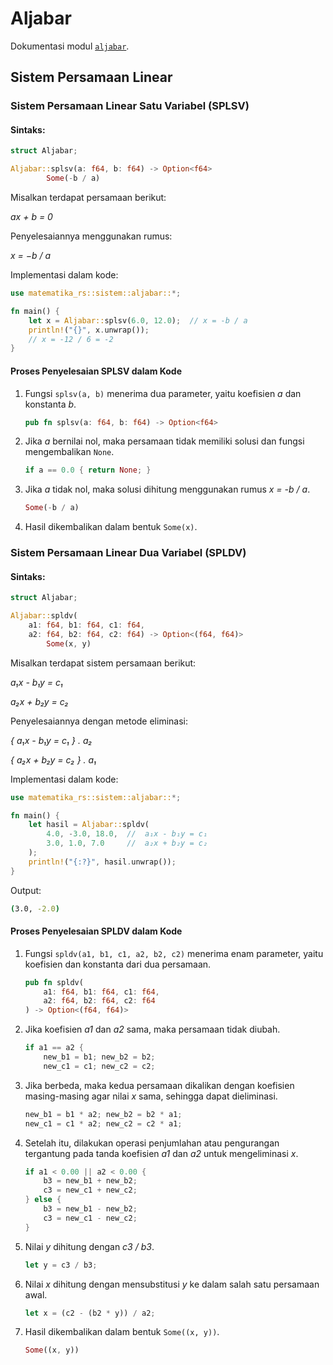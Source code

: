 # Aljabar
Dokumentasi modul [`aljabar`](https://github.com/lordpaijo/matematika.rs/blob/master/src/sistem/aljabar.rs).

## Sistem Persamaan Linear
### Sistem Persamaan Linear Satu Variabel (SPLSV)
#### Sintaks:

```rust
struct Aljabar;

Aljabar::splsv(a: f64, b: f64) -> Option<f64>
        Some(-b / a)
```

Misalkan terdapat persamaan berikut:

*ax + b = 0*

Penyelesaiannya menggunakan rumus:

*x = −b / a​*

Implementasi dalam kode:

```rust
use matematika_rs::sistem::aljabar::*;

fn main() {
    let x = Aljabar::splsv(6.0, 12.0);  // x = -b / a
    println!("{}", x.unwrap());
    // x = -12 / 6 = -2
}
```

#### Proses Penyelesaian SPLSV dalam Kode
1. Fungsi `splsv(a, b)` menerima dua parameter, yaitu koefisien *a* dan konstanta *b*.

   ```rust
   pub fn splsv(a: f64, b: f64) -> Option<f64> 
   ```
   
3. Jika *a* bernilai nol, maka persamaan tidak memiliki solusi dan fungsi mengembalikan `None`.

   ```rust
   if a == 0.0 { return None; }
   ```
   
4. Jika *a* tidak nol, maka solusi dihitung menggunakan rumus *x = -b / a*.

   ```rust
   Some(-b / a)
   ```
   
5. Hasil dikembalikan dalam bentuk `Some(x)`.

### Sistem Persamaan Linear Dua Variabel (SPLDV)
#### Sintaks:
```rust
struct Aljabar;

Aljabar::spldv(
    a1: f64, b1: f64, c1: f64,
    a2: f64, b2: f64, c2: f64) -> Option<(f64, f64)>
        Some(x, y)
```
Misalkan terdapat sistem persamaan berikut:

*a₁x - b₁y = c₁*​

*a₂x + b₂y = c₂*

Penyelesaiannya dengan metode eliminasi:

*{ a₁x - b₁y = c₁ } . a₂*

*{ a₂x + b₂y = c₂ } . a₁*

Implementasi dalam kode:

```rust
use matematika_rs::sistem::aljabar::*;

fn main() {
    let hasil = Aljabar::spldv(
        4.0, -3.0, 18.0,  //  a₁x - b₁y = c₁
        3.0, 1.0, 7.0     //  a₂x + b₂y = c₂
    );
    println!("{:?}", hasil.unwrap());
}
```

Output:

```sh
(3.0, -2.0)
```

#### Proses Penyelesaian SPLDV dalam Kode
1. Fungsi `spldv(a1, b1, c1, a2, b2, c2)` menerima enam parameter, yaitu koefisien dan konstanta dari dua persamaan.

   ```rust
   pub fn spldv(
       a1: f64, b1: f64, c1: f64,
       a2: f64, b2: f64, c2: f64
   ) -> Option<(f64, f64)> 
   ```
   
3. Jika koefisien *a1* dan *a2* sama, maka persamaan tidak diubah.

   ```rust
   if a1 == a2 {
       new_b1 = b1; new_b2 = b2;
       new_c1 = c1; new_c2 = c2;
   ```
   
4. Jika berbeda, maka kedua persamaan dikalikan dengan koefisien masing-masing agar nilai *x* sama, sehingga dapat dieliminasi.

   ```rust
   new_b1 = b1 * a2; new_b2 = b2 * a1;
   new_c1 = c1 * a2; new_c2 = c2 * a1;
   ```
   
5. Setelah itu, dilakukan operasi penjumlahan atau pengurangan tergantung pada tanda koefisien *a1* dan *a2* untuk mengeliminasi *x*.

   ```rust
   if a1 < 0.00 || a2 < 0.00 {
       b3 = new_b1 + new_b2;
       c3 = new_c1 + new_c2;
   } else {
       b3 = new_b1 - new_b2;
       c3 = new_c1 - new_c2;
   }
   ```
   
6. Nilai *y* dihitung dengan *c3 / b3*.

   ```rust
   let y = c3 / b3;
   ```
   
7. Nilai *x* dihitung dengan mensubstitusi *y* ke dalam salah satu persamaan awal.

   ```rust
   let x = (c2 - (b2 * y)) / a2;
   ```
   
8. Hasil dikembalikan dalam bentuk `Some((x, y))`.

   ```rust
   Some((x, y))
   ```

